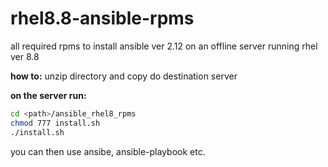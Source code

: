 # rhel8.8-ansible-rpms
all required rpms to install ansible ver 2.12 on an offline server running rhel ver 8.8

**how to:**
unzip directory and copy do destination server

**on the server run:**
```bash
cd <path>/ansible_rhel8_rpms
chmod 777 install.sh
./install.sh 
```
you can then use ansibe, ansible-playbook etc.
